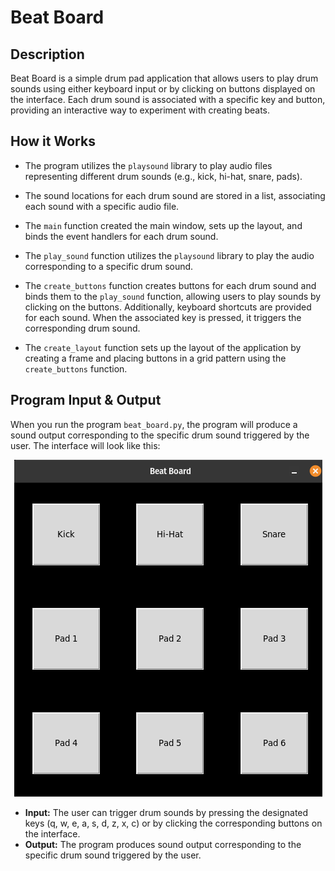 # Beat Board

## Description

Beat Board is a simple drum pad application that allows users to play drum sounds using either keyboard input or by clicking on buttons displayed on the interface. Each drum sound is associated with a specific key and button, providing an interactive way to experiment with creating beats.

## How it Works

- The program utilizes the <code>playsound</code> library to play audio files representing different drum sounds (e.g., kick, hi-hat, snare, pads). 

- The sound locations for each drum sound are stored in a list, associating each sound with a specific audio file.

- The <code>main</code> function created the main window, sets up the layout, and binds the event handlers for each drum sound.

- The <code>play_sound</code> function utilizes the <code>playsound</code> library to play the audio corresponding to a specific drum sound.

- The <code>create_buttons</code> function creates buttons for each drum sound and binds them to the <code>play_sound</code> function, allowing users to play sounds by clicking on the buttons. Additionally, keyboard shortcuts are provided for each sound. When the associated key is pressed, it triggers the corresponding drum sound.

- The <code>create_layout</code> function sets up the layout of the application by creating a frame and placing buttons in a grid pattern using the <code>create_buttons</code> function.


## Program Input & Output

When you run the program `beat_board.py`, the program will produce a sound output corresponding to the specific drum sound triggered by the user. The interface will look like this:

<p align="center">
  <img src="output/beat-board-output.png" alt='Beat Board Output'>
</p>

- <strong>Input:</strong> The user can trigger drum sounds by pressing the designated keys (q, w, e, a, s, d, z, x, c) or by clicking the corresponding buttons on the interface.
- <strong>Output:</strong> The program produces sound output corresponding to the specific drum sound triggered by the user.